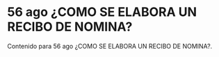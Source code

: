 # 56 ago  ¿COMO SE ELABORA UN RECIBO DE NOMINA?

Contenido para 56 ago  ¿COMO SE ELABORA UN RECIBO DE NOMINA?.